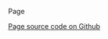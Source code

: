 Page

[Page source code on Github](https://github.com/Frojd/Frojd-Jewl/tree/develop/component-library/app/containers/Page)
